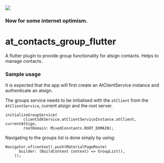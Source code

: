 <img src="https://atsign.dev/assets/img/@developersmall.png?sanitize=true">

### Now for some internet optimism.

# at_contacts_group_flutter

A flutter plugin to provide group functionality for atsign contacts. Helps to manage contacts.

### Sample usage
It is expected that the app will first create an AtClientService instance and authenticate an atsign.

The groups service needs to be initialised with the `atClient` from the `AtClientService`, current atsign and the root server.

```
initializeGroupService(
        clientSdkService.atClientServiceInstance.atClient, currentAtSign,
        rootDomain: MixedConstants.ROOT_DOMAIN);
```

Navigating to the groups list is done simply by using:
```
Navigator.of(context).push(MaterialPageRoute(
      builder: (BuildContext context) => GroupList(),
    ));
```
